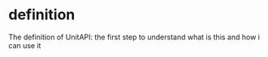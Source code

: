 # definition
The definition of UnitAPI: the first step to understand what is this and how i can use it
